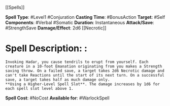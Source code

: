 [[Spells]]

**Spell Type**: #Level1 #Conjuration 
**Casting Time**: #BonusAction 
**Target**: #Self 
**Components**: #Verbal #Somatic 
**Duration**: Instantaneous
**Attack/Save**: #StrengthSave
**Damage/Effect**: 2d6 [[Necrotic]]

# Spell Description: : 
	Invoking Hadar, you cause tendrils to erupt from yourself. Each creature in a 10-foot Emanation originating from you makes a Strength saving throw. On a failed save, a target takes 2d6 Necrotic damage and can't take Reactions until the start of its next turn. On a successful save, a target takes half as much damage only.
	**Using a Higher-Level Spell Slot**. The damage increases by 1d6 for each spell slot level above 1.

**Spell Cost**: #NoCost 
**Available for**: #WarlockSpell 